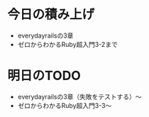 # 今日の積み上げ
- everydayrailsの3章
- ゼロからわかるRuby超入門3-2まで
# 明日のTODO
- everydayrailsの3章（失敗をテストする）〜
- ゼロからわかるRuby超入門3-3〜
